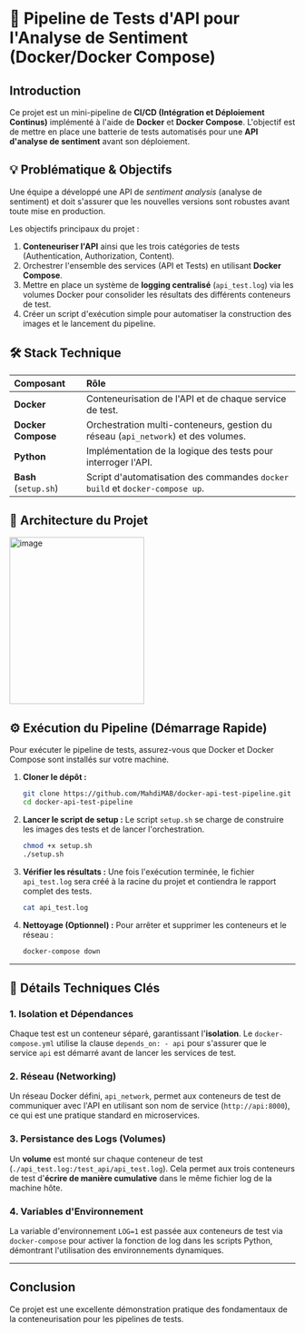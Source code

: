 # 🐳 Pipeline de Tests d'API pour l'Analyse de Sentiment (Docker/Docker Compose)

## Introduction
Ce projet est un mini-pipeline de **CI/CD (Intégration et Déploiement Continus)** implémenté à l'aide de **Docker** et **Docker Compose**. L'objectif est de mettre en place une batterie de tests automatisés pour une **API d'analyse de sentiment** avant son déploiement.


## 💡 Problématique & Objectifs
Une équipe a développé une API de *sentiment analysis* (analyse de sentiment) et doit s'assurer que les nouvelles versions sont robustes avant toute mise en production.

Les objectifs principaux du projet :
1.  **Conteneuriser l'API** ainsi que les trois catégories de tests (Authentication, Authorization, Content).
2.  Orchestrer l'ensemble des services (API et Tests) en utilisant **Docker Compose**.
3.  Mettre en place un système de **logging centralisé** (`api_test.log`) via les volumes Docker pour consolider les résultats des différents conteneurs de test.
4.  Créer un script d'exécution simple pour automatiser la construction des images et le lancement du pipeline.

## 🛠️ Stack Technique
| Composant | Rôle |
| :--- | :--- |
| **Docker** | Conteneurisation de l'API et de chaque service de test. |
| **Docker Compose** | Orchestration multi-conteneurs, gestion du réseau (`api_network`) et des volumes. |
| **Python**  | Implémentation de la logique des tests pour interroger l'API. |
| **Bash** (`setup.sh`) | Script d'automatisation des commandes `docker build` et `docker-compose up`. |

## 📁 Architecture du Projet

<img width="237" height="294" alt="image" src="https://github.com/user-attachments/assets/dde5ffa2-fa9d-4167-a836-d8943833b1f3" />



## ⚙️ Exécution du Pipeline (Démarrage Rapide)
Pour exécuter le pipeline de tests, assurez-vous que Docker et Docker Compose sont installés sur votre machine.

1.  **Cloner le dépôt :**
    ```bash
    git clone https://github.com/MahdiMAB/docker-api-test-pipeline.git
    cd docker-api-test-pipeline
    ```
2.  **Lancer le script de setup :**
    Le script `setup.sh` se charge de construire les images des tests et de lancer l'orchestration.
    ```bash
    chmod +x setup.sh
    ./setup.sh
    ```
3.  **Vérifier les résultats :**
    Une fois l'exécution terminée, le fichier `api_test.log` sera créé à la racine du projet et contiendra le rapport complet des tests.
    ```bash
    cat api_test.log
    ```
4.  **Nettoyage (Optionnel) :**
    Pour arrêter et supprimer les conteneurs et le réseau :
    ```bash
    docker-compose down
    ```

---

## 🔎 Détails Techniques Clés
### 1. Isolation et Dépendances
Chaque test est un conteneur séparé, garantissant l'**isolation**. Le `docker-compose.yml` utilise la clause `depends_on: - api` pour s'assurer que le service `api` est démarré avant de lancer les services de test.

### 2. Réseau (Networking)
Un réseau Docker défini, `api_network`, permet aux conteneurs de test de communiquer avec l'API en utilisant son nom de service (`http://api:8000`), ce qui est une pratique standard en microservices.

### 3. Persistance des Logs (Volumes)
Un **volume** est monté sur chaque conteneur de test (`./api_test.log:/test_api/api_test.log`). Cela permet aux trois conteneurs de test d'**écrire de manière cumulative** dans le même fichier log de la machine hôte.

### 4. Variables d'Environnement
La variable d'environnement `LOG=1` est passée aux conteneurs de test via `docker-compose` pour activer la fonction de log dans les scripts Python, démontrant l'utilisation des environnements dynamiques.

---

## Conclusion
Ce projet est une excellente démonstration pratique des fondamentaux de la conteneurisation pour les pipelines de tests.  

